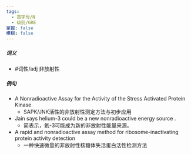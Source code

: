 ```yaml
---
tags:
  - 首字母/N
  - 级别/GRE
掌握: false
模糊: false
---
```

##### 词义
- #词性/adj  非放射性
##### 例句
- A Nonradioactive Assay for the Activity of the Stress Activated Protein Kinase
	- SAPK\/JNK活性的非放射性测定方法与初步应用
- Jain says helium-3 could be a new nonradioactive energy source .
	- 简表示，氦-3可能成为新的非放射性能量来源。
- A rapid and nonradioactive assay method for ribosome-inactivating protein activity detection
	- 一种快速微量的非放射性核糖体失活蛋白活性检测方法
